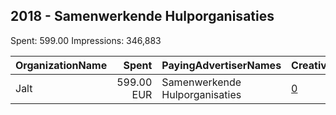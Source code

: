 ## 2018 - Samenwerkende Hulporganisaties 
Spent: 599.00
Impressions: 346,883

|OrganizationName|Spent|PayingAdvertiserNames|CreativeUrls|Impressions|Genders|AgeBrackets|CountryCodes|BillingAddresses|CandidateBallotInformation|
|:---|---:|:---|:---|---:|:---|:---|:---|:---|:---|
|Jalt|599.00 EUR|Samenwerkende Hulporganisaties|[0](https://www.snap.com/political-ads/asset/3cba0c43f4276fd0511fbd57dbbfe4cebc4578ced3e212da0eac4f040b9110db?mediaType=mp4)|346,883||18+|netherlands|"Krom boomssloot 22-1,Amsterdam,1011GW,NL"||
